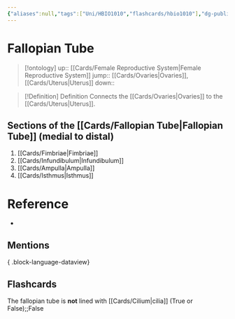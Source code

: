 ```yaml
---
{"aliases":null,"tags":["Uni/HBIO1010","flashcards/hbio1010"],"dg-publish":true,"permalink":"/cards/fallopian-tube/","dgPassFrontmatter":true}
---
```


# Fallopian Tube

> [!ontology]
> up:: [[Cards/Female Reproductive System\|Female Reproductive System]]
> jump:: [[Cards/Ovaries\|Ovaries]], [[Cards/Uterus\|Uterus]]
> down:: 

> [!Definition] Definition
> Connects the [[Cards/Ovaries\|Ovaries]] to the [[Cards/Uterus\|Uterus]].

## Sections of the [[Cards/Fallopian Tube\|Fallopian Tube]] (medial to distal)
1. [[Cards/Fimbriae\|Fimbriae]]
2. [[Cards/Infundibulum\|Infundibulum]]
3. [[Cards/Ampulla\|Ampulla]]
4. [[Cards/Isthmus\|Isthmus]]

# Reference
- 

## Mentions

{ .block-language-dataview}

## Flashcards
The fallopian tube is **not** lined with [[Cards/Cilium\|cilia]] (True or False);;False
<!--SR:!2023-08-19,3,250-->